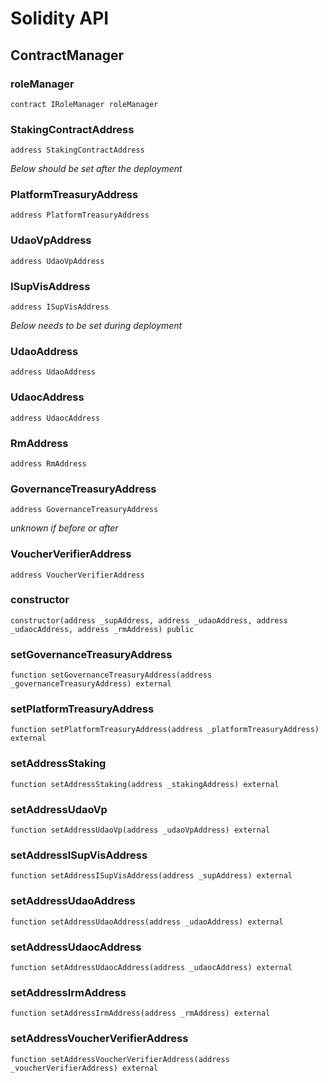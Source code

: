 # Solidity API

## ContractManager

### roleManager

```solidity
contract IRoleManager roleManager
```

### StakingContractAddress

```solidity
address StakingContractAddress
```

_Below should be set after the deployment_

### PlatformTreasuryAddress

```solidity
address PlatformTreasuryAddress
```

### UdaoVpAddress

```solidity
address UdaoVpAddress
```

### ISupVisAddress

```solidity
address ISupVisAddress
```

_Below needs to be set during deployment_

### UdaoAddress

```solidity
address UdaoAddress
```

### UdaocAddress

```solidity
address UdaocAddress
```

### RmAddress

```solidity
address RmAddress
```

### GovernanceTreasuryAddress

```solidity
address GovernanceTreasuryAddress
```

_unknown if before or after_

### VoucherVerifierAddress

```solidity
address VoucherVerifierAddress
```

### constructor

```solidity
constructor(address _supAddress, address _udaoAddress, address _udaocAddress, address _rmAddress) public
```

### setGovernanceTreasuryAddress

```solidity
function setGovernanceTreasuryAddress(address _governanceTreasuryAddress) external
```

### setPlatformTreasuryAddress

```solidity
function setPlatformTreasuryAddress(address _platformTreasuryAddress) external
```

### setAddressStaking

```solidity
function setAddressStaking(address _stakingAddress) external
```

### setAddressUdaoVp

```solidity
function setAddressUdaoVp(address _udaoVpAddress) external
```

### setAddressISupVisAddress

```solidity
function setAddressISupVisAddress(address _supAddress) external
```

### setAddressUdaoAddress

```solidity
function setAddressUdaoAddress(address _udaoAddress) external
```

### setAddressUdaocAddress

```solidity
function setAddressUdaocAddress(address _udaocAddress) external
```

### setAddressIrmAddress

```solidity
function setAddressIrmAddress(address _rmAddress) external
```

### setAddressVoucherVerifierAddress

```solidity
function setAddressVoucherVerifierAddress(address _voucherVerifierAddress) external
```

